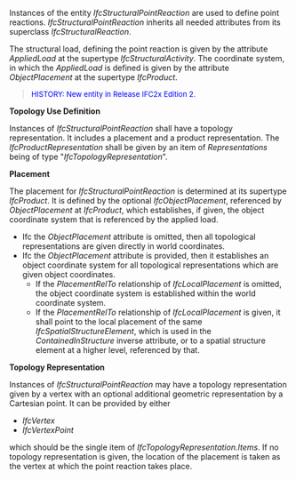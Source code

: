 ﻿Instances of the entity _IfcStructuralPointReaction_ are used to define point reactions. _IfcStructuralPointReaction_ inherits all needed attributes from its superclass _IfcStructuralReaction_.

The structural load, defining the point reaction is given by the attribute _AppliedLoad_ at the supertype _IfcStructuralActivity_. The coordinate system, in which the _AppliedLoad_ is defined is given by the attribute _ObjectPlacement_ at the supertype _IfcProduct_.

> <font color="#0000FF" size="-1">HISTORY: New entity in Release IFC2x
		  Edition 2. </font>
> 


****Topology Use Definition****

Instances of _IfcStructuralPointReaction_ shall have a topology representation. It includes a placement and a product representation. The _IfcProductRepresentation_ shall be given by an item of _Representations_ being of type "_IfcTopologyRepresentation_".

**Placement**

The placement for _IfcStructuralPointReaction_ is determined at its supertype _IfcProduct_. It is defined by the optional _IfcObjectPlacement_, referenced by _ObjectPlacement_ at _IfcProduct_, which establishes, if given, the object coordinate system that is referenced by the applied load.

* Ifc the _ObjectPlacement_ attribute is omitted, then all topological representations are given directly in world coordinates.
* Ifc the _ObjectPlacement_ attribute is provided, then it establishes an object coordinate system for all topological representations which are given object coordinates. 
    * If the _PlacementRelTo_ relationship of _IfcLocalPlacement_ is omitted, the object coordinate system is established within the world coordinate system.
    * If the _PlacementRelTo_ relationship of _IfcLocalPlacement_ is given, it shall point to the local placement of the same _IfcSpatialStructureElement_, which is used in the _ContainedInStructure_ inverse attribute, or to a spatial structure element at a higher level, referenced by that. 

**Topology Representation**

Instances of _IfcStructuralPointReaction_ may have a topology representation given by a vertex with an optional additional geometric representation by a Cartesian point. It can be provided by either

* _IfcVertex_
* _IfcVertexPoint_

which should be the single item of _IfcTopologyRepresentation.Items_. If no topology representation is given, the location of the placement is taken as the vertex at which the point reaction takes place.